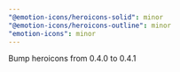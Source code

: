 ```yaml
---
"@emotion-icons/heroicons-solid": minor
"@emotion-icons/heroicons-outline": minor
"emotion-icons": minor
---
```


Bump heroicons from 0.4.0 to 0.4.1
